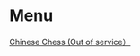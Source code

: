 # Menu


<title>
  Hello! Welcome to "github.io"
  </title>
<head>
  <meta http-equiv="Content-Type" content="text/html; charset=utf-8" />
  </head>
  <body>
  <a href="https://tomyung.github.io/games/zgxq/index.html" target="_blank">Chinese Chess (Out of service）</a>
  </body>
  </html>

